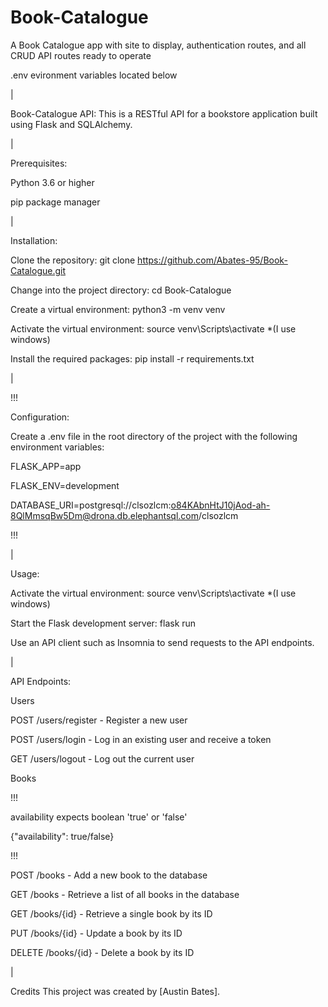 # Book-Catalogue
A Book Catalogue app with site to display, authentication routes, and all CRUD API routes ready to operate

.env evironment variables located below

|

Book-Catalogue API:
This is a RESTful API for a bookstore application built using Flask and SQLAlchemy.

|

Prerequisites:

Python 3.6 or higher

pip package manager

|

Installation:

Clone the repository: git clone https://github.com/Abates-95/Book-Catalogue.git

Change into the project directory: cd Book-Catalogue

Create a virtual environment: python3 -m venv venv

Activate the virtual environment: source venv\Scripts\activate *(I use windows)

Install the required packages: pip install -r requirements.txt

|

!!!

Configuration:

Create a .env file in the root directory of the project with the following environment variables:

FLASK_APP=app

FLASK_ENV=development

DATABASE_URI=postgresql://clsozlcm:o84KAbnHtJ10jAod-ah-8QlMmsqBw5Dm@drona.db.elephantsql.com/clsozlcm

!!!

|

Usage:

Activate the virtual environment: source venv\Scripts\activate *(I use windows)

Start the Flask development server: flask run

Use an API client such as Insomnia to send requests to the API endpoints.

|

API Endpoints:

Users

POST /users/register - Register a new user

POST /users/login - Log in an existing user and receive a token

GET /users/logout - Log out the current user

Books

!!!

availability expects boolean 'true' or 'false'

{"availability": true/false}

!!!

POST /books - Add a new book to the database

GET /books - Retrieve a list of all books in the database

GET /books/{id} - Retrieve a single book by its ID

PUT /books/{id} - Update a book by its ID

DELETE /books/{id} - Delete a book by its ID

|

Credits
This project was created by [Austin Bates].
